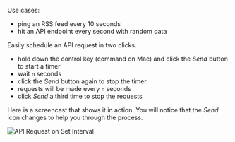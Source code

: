 Use cases:

- ping an RSS feed every 10 seconds
- hit an API endpoint every second with random data

Easily schedule an API request in two clicks.

- hold down the control key (command on Mac) and click the *Send* button to start a timer
- wait `n` seconds
- click the *Send* button again to stop the timer
- requests will be made every `n` seconds
- click *Send* a third time to stop the requests

Here is a screencast that shows it in action. You will notice that the *Send* icon changes to help
you through the process.

![API Request on Set Interval](/images/docs/timer.gif)